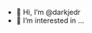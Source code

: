 - 👋 Hi, I’m @darkjedr
- 👀 I’m interested in ...



<!---
darkjedr/darkjedr hello all darknet lovers 
I would like to know how much is crystal 
(MDMA) type 3M with large amount.
